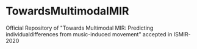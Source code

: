 # TowardsMultimodalMIR
Official Repository of "Towards Multimodal MIR: Predicting individualdifferences from music-induced movement" accepted in ISMIR-2020
